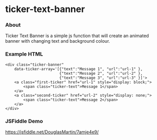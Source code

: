 # ticker-text-banner

### About

Ticker Text Banner is a simple js function that will create an animated banner with changing text and background colour.

### Example HTML

    <div class="ticker-banner" 
        data-ticker-array='[{"text":"Message 1", "url":"url-1" }, 
                            {"text":"Message 2", "url":"url-2" },  
                            {"text":"Message 3", "url":"url-3" }]'>
        <a class="first-ticker" href="url-1" style="display: block;">
            <span class="ticker-text">Message 1</span>
        </a>
	    <a class="second-ticker" href="url-2" style="display: none;">
	  	    <span class="ticker-text">Message 2</span>
	    </a>
    </div>

### JSFiddle Demo

https://jsfiddle.net/DouglasMartin/7amje4e9/
